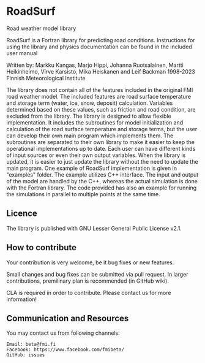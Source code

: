 # RoadSurf
Road weather model library

RoadSurf is a Fortran library for predicting road conditions. Instructions for using the library and physics documentation can be found in the included user manual

Written by: Markku Kangas, Marjo Hippi, Johanna Ruotsalainen, Martti Heikinheimo, Virve Karsisto, Mika Heiskanen and Leif Backman
1998-2023 Finnish Meteorological Institute


The library does not contain all of the features included in the original FMI road weather model. The included features are road surface temperature and storage term (water, ice, snow, deposit) calculation. Variables determined based on these values, such as friction and road condition, are excluded from the library. The library is designed to allow flexible implementation. It includes the subroutines for model initialization and calculation of the road surface temperature and storage terms, but the user can develop their own main program which implements them. The subroutines are separated to their own library to make it easier to keep the operational implementations up to date. Each user can have different kinds of input sources or even their own output variables. When the library is updated, it is easier to just update the library without the need to update the main program. One example of RoadSurf implementation is given in "examples" folder. The example utilizes C++ interface. The input and output of the model are handled by the C++, whereas the actual simulation is done with the Fortran library. The code provided has also an example for running the simulations in parallel to multiple points at the same time. 

## Licence

The library is published with GNU Lesser General Public License v2.1.

## How to contribute

Your contribution is very welcome, be it bug fixes or new features.

Small changes and bug fixes can be submitted via pull request. In larger contributions, premilinary plan is recommended (in GitHub wiki).

CLA is required in order to contribute. Please contact us for more information!

## Communication and Resources

You may contact us from following channels:

    Email: beta@fmi.fi
    Facebook: https://www.facebook.com/fmibeta/
    GitHub: issues



